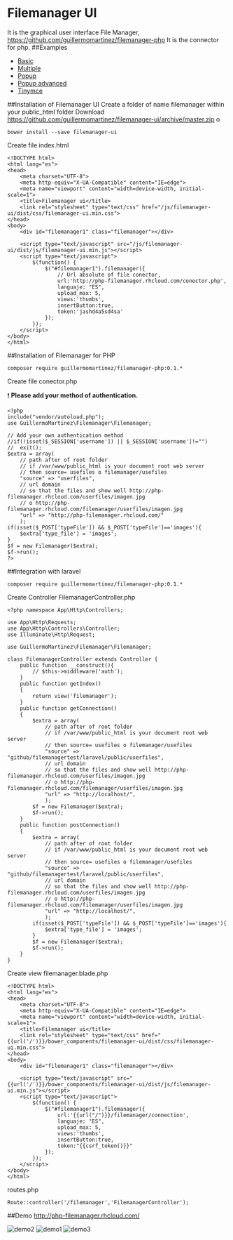 # Filemanager UI
It is the graphical user interface File Manager, https://github.com/guillermomartinez/filemanager-php It is the connector for php.
##Examples
* [Basic](http://php-filemanager.rhcloud.com/examples/basic.html)
* [Multiple](http://php-filemanager.rhcloud.com/examples/multiple.html)
* [Popup](http://php-filemanager.rhcloud.com/examples/popup.html)
* [Popup advanced](http://php-filemanager.rhcloud.com/examples/popup_advanced.html)
* [Tinymce](http://php-filemanager.rhcloud.com/examples/tinymce.html)


##Installation of Filemanager UI
Create a folder of name filemanager within your public_html folder
Download https://github.com/guillermomartinez/filemanager-ui/archive/master.zip
o
```
bower install --save filemanager-ui
```

Create file index.html
```
<!DOCTYPE html>
<html lang="es">
<head>
	<meta charset="UTF-8">
	<meta http-equiv="X-UA-Compatible" content="IE=edge">
	<meta name="viewport" content="width=device-width, initial-scale=1">
	<title>Filemanager ui</title>
	<link rel="stylesheet" type="text/css" href="/js/filemanager-ui/dist/css/filemanager-ui.min.css">
</head>
<body>
	<div id="filemanager1" class="filemanager"></div>	
	
	<script type="text/javascript" src="/js/filemanager-ui/dist/js/filemanager-ui.min.js"></script>	
	<script type="text/javascript">
		$(function() {
			$("#filemanager1").filemanager({
				// Url absolute of file conector,
				url:'http://php-filemanager.rhcloud.com/conector.php',
				languaje: "ES",
				upload_max: 5,
				views:'thumbs',
				insertButton:true,
				token:'jashd4a5sd4sa'
			});
		});
	</script>
</body>
</html>
```

##Installation of Filemanager for PHP

```
composer require guillermomartinez/filemanager-php:0.1.*
```

Create file conector.php

:exclamation: **Please add your method of authentication.**
```
<?php
include("vendor/autoload.php");
use GuillermoMartinez\Filemanager\Filemanager;

// Add your own authentication method
//if(!isset($_SESSION['username']) || $_SESSION['username']!="")
//	exit();
$extra = array(
	// path after of root folder
	// if /var/www/public_html is your document root web server
	// then source= usefiles o filemanager/usefiles
	"source" => "userfiles",
	// url domain
	// so that the files and show well http://php-filemanager.rhcloud.com/userfiles/imagen.jpg
	// o http://php-filemanager.rhcloud.com/filemanager/userfiles/imagen.jpg
	"url" => "http://php-filemanager.rhcloud.com/"
	);
if(isset($_POST['typeFile']) && $_POST['typeFile']=='images'){
	$extra['type_file'] = 'images';
}
$f = new Filemanager($extra);
$f->run();
?>
```

##Integration with laravel
```
composer require guillermomartinez/filemanager-php:0.1.*
```

Create Controller FilemanagerController.php
```
<?php namespace App\Http\Controllers;

use App\Http\Requests;
use App\Http\Controllers\Controller;
use Illuminate\Http\Request;

use GuillermoMartinez\Filemanager\Filemanager;

class FilemanagerController extends Controller {
	public function __construct(){
		// $this->middleware('auth');
	}
	public function getIndex()
	{
		return view('filemanager');
	}
	public function getConnection()
	{
		$extra = array(
		    // path after of root folder
		    // if /var/www/public_html is your document root web server
		    // then source= usefiles o filemanager/usefiles
		    "source" => "github/filemanagertest/laravel/public/userfiles",
		    // url domain
		    // so that the files and show well http://php-filemanager.rhcloud.com/userfiles/imagen.jpg
		    // o http://php-filemanager.rhcloud.com/filemanager/userfiles/imagen.jpg
		    "url" => "http://localhost/",
		    );						
		$f = new Filemanager($extra);
		$f->run();
	}
	public function postConnection()
	{
		$extra = array(
		    // path after of root folder
		    // if /var/www/public_html is your document root web server
		    // then source= usefiles o filemanager/usefiles
		    "source" => "github/filemanagertest/laravel/public/userfiles",
		    // url domain
		    // so that the files and show well http://php-filemanager.rhcloud.com/userfiles/imagen.jpg
		    // o http://php-filemanager.rhcloud.com/filemanager/userfiles/imagen.jpg
		    "url" => "http://localhost/",
		    );
		if(isset($_POST['typeFile']) && $_POST['typeFile']=='images'){
		    $extra['type_file'] = 'images';
		}
		$f = new Filemanager($extra);
		$f->run();
	}
}
```
Create view filemanager.blade.php
```
<!DOCTYPE html>
<html lang="es">
<head>
    <meta charset="UTF-8">
    <meta http-equiv="X-UA-Compatible" content="IE=edge">
    <meta name="viewport" content="width=device-width, initial-scale=1">
    <title>Filemanager ui</title>
    <link rel="stylesheet" type="text/css" href="{{url('/')}}/bower_components/filemanager-ui/dist/css/filemanager-ui.min.css">
</head>
<body>
    <div id="filemanager1" class="filemanager"></div>   

    <script type="text/javascript" src="{{url('/')}}/bower_components/filemanager-ui/dist/js/filemanager-ui.min.js"></script>   
    <script type="text/javascript">
        $(function() {
            $("#filemanager1").filemanager({
                url:'{{url("/")}}/filemanager/connection',
                languaje: "ES",
                upload_max: 5,
                views:'thumbs',
                insertButton:true,
                token:"{{csrf_token()}}"
            });
        });
    </script>
</body>
</html>
```

routes.php
```
Route::controller('/filemanager','FilemanagerController');
```

##Demo
http://php-filemanager.rhcloud.com/

![demo2](https://cloud.githubusercontent.com/assets/5642429/8630887/aec46114-2731-11e5-9a7b-907127d77891.jpg)
![demo1](https://cloud.githubusercontent.com/assets/5642429/8630885/ae7e7122-2731-11e5-88bb-b8fd2f5ae9a5.jpg)
![demo3](https://cloud.githubusercontent.com/assets/5642429/8630886/aeaa1b7e-2731-11e5-9097-cafeefba1aea.jpg)

